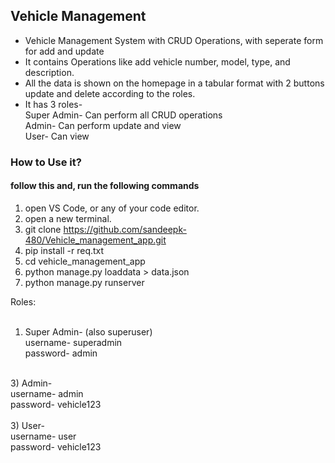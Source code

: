 <h2>Vehicle Management</h2>

- Vehicle Management System with CRUD Operations, with seperate form for add and update <br>
-  It contains Operations like add vehicle number, model, type, and description. <br>
-   All the data is shown on the homepage in a tabular format with 2 buttons update and delete according to the roles. <br>
-   It has 3 roles- <br>
Super Admin- Can perform all CRUD operations <br>
Admin- Can perform update and view <br>
User- Can view <br>

<h3>How to Use it?</h3>
<h4>follow this and, run the following commands</h4>

1) open VS Code, or any of  your code editor. <br>
2) open a new terminal. <br>
3) git clone https://github.com/sandeepk-480/Vehicle_management_app.git <br>
4) pip install -r req.txt <br>
5) cd vehicle_management_app <br>
6) python manage.py loaddata > data.json <br>
7)  python manage.py runserver <br>

Roles: <br><br>

1) Super Admin- (also superuser)<br>
username- superadmin<br>
password- admin<br>
<br>
3) Admin-<br>
username- admin<br>
password- vehicle123<br>
<br>
3) User-<br>
username- user<br>
password- vehicle123<br>




